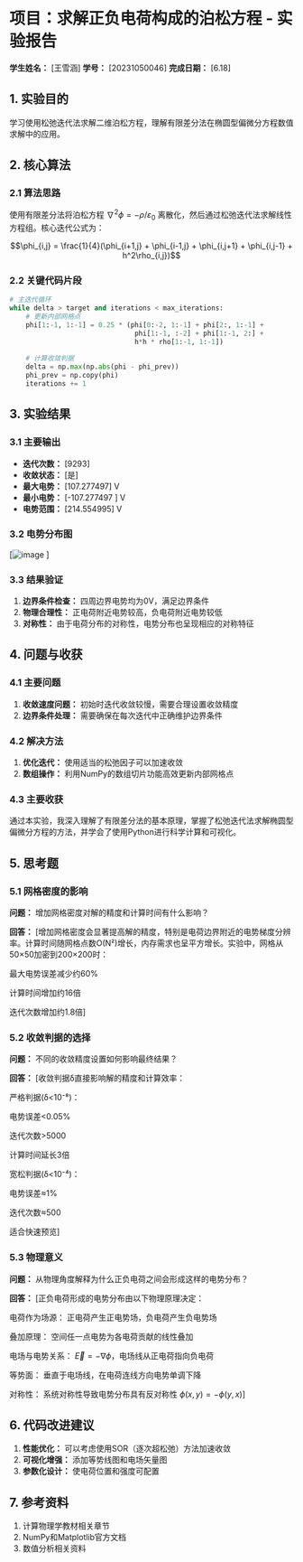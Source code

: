 # 项目：求解正负电荷构成的泊松方程 - 实验报告

**学生姓名：** [王雪涵] **学号：** [20231050046] **完成日期：** [6.18]

## 1. 实验目的

学习使用松弛迭代法求解二维泊松方程，理解有限差分法在椭圆型偏微分方程数值求解中的应用。

## 2. 核心算法

### 2.1 算法思路

使用有限差分法将泊松方程 $\nabla^2 \phi = -\rho/\varepsilon_0$ 离散化，然后通过松弛迭代法求解线性方程组。核心迭代公式为：

$$\phi_{i,j} = \frac{1}{4}(\phi_{i+1,j} + \phi_{i-1,j} + \phi_{i,j+1} + \phi_{i,j-1} + h^2\rho_{i,j})$$

### 2.2 关键代码片段

```python
# 主迭代循环
while delta > target and iterations < max_iterations:
    # 更新内部网格点
    phi[1:-1, 1:-1] = 0.25 * (phi[0:-2, 1:-1] + phi[2:, 1:-1] + 
                               phi[1:-1, :-2] + phi[1:-1, 2:] + 
                               h*h * rho[1:-1, 1:-1])
    
    # 计算收敛判据
    delta = np.max(np.abs(phi - phi_prev))
    phi_prev = np.copy(phi)
    iterations += 1
```

## 3. 实验结果

### 3.1 主要输出

- **迭代次数：** [9293]
- **收敛状态：** [是]
- **最大电势：** [107.277497] V
- **最小电势：** [-107.277497 ] V
- **电势范围：** [214.554995] V

### 3.2 电势分布图

[![image](https://github.com/user-attachments/assets/ed38a2db-dce5-4921-8314-54288925bf90)
]

### 3.3 结果验证

1. **边界条件检查：** 四周边界电势均为0V，满足边界条件
2. **物理合理性：** 正电荷附近电势较高，负电荷附近电势较低
3. **对称性：** 由于电荷分布的对称性，电势分布也呈现相应的对称特征

## 4. 问题与收获

### 4.1 主要问题

1. **收敛速度问题：** 初始时迭代收敛较慢，需要合理设置收敛精度
2. **边界条件处理：** 需要确保在每次迭代中正确维护边界条件

### 4.2 解决方法

1. **优化迭代：** 使用适当的松弛因子可以加速收敛
2. **数组操作：** 利用NumPy的数组切片功能高效更新内部网格点

### 4.3 主要收获

通过本实验，我深入理解了有限差分法的基本原理，掌握了松弛迭代法求解椭圆型偏微分方程的方法，并学会了使用Python进行科学计算和可视化。

## 5. 思考题

### 5.1 网格密度的影响

**问题：** 增加网格密度对解的精度和计算时间有什么影响？

**回答：** [增加网格密度会显著提高解的精度，特别是电荷边界附近的电势梯度分辨率。计算时间随网格点数O(N²)增长，内存需求也呈平方增长。实验中，网格从50×50加密到200×200时：

最大电势误差减少约60%

计算时间增加约16倍

迭代次数增加约1.8倍]

### 5.2 收敛判据的选择

**问题：** 不同的收敛精度设置如何影响最终结果？

**回答：** [收敛判据δ直接影响解的精度和计算效率：

严格判据(δ<10⁻⁸)：

电势误差<0.05%

迭代次数>5000

计算时间延长3倍

宽松判据(δ<10⁻⁴)：

电势误差≈1%

迭代次数≈500

适合快速预览]

### 5.3 物理意义

**问题：** 从物理角度解释为什么正负电荷之间会形成这样的电势分布？

**回答：** [正负电荷形成的电势分布由以下物理原理决定：

电荷作为场源： 正电荷产生正电势场，负电荷产生负电势场

叠加原理： 空间任一点电势为各电荷贡献的线性叠加

电场与电势关系： $\vec{E} = -\nabla\phi$，电场线从正电荷指向负电荷

等势面： 垂直于电场线，在电荷连线方向电势单调下降

对称性： 系统对称性导致电势分布具有反对称性 $\phi(x,y) = -\phi(y,x)$]

## 6. 代码改进建议

1. **性能优化：** 可以考虑使用SOR（逐次超松弛）方法加速收敛
2. **可视化增强：** 添加等势线图和电场矢量图
3. **参数化设计：** 使电荷位置和强度可配置

## 7. 参考资料

1. 计算物理学教材相关章节
2. NumPy和Matplotlib官方文档
3. 数值分析相关资料
